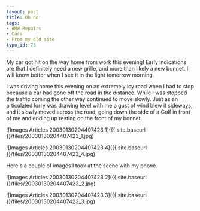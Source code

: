```yaml
---
layout: post
title: Oh no!
tags:
- BMW Repairs
- Cars
- From my old site
typo_id: 75
---
```

My car got hit on the way home from work this evening!  Early indications are that I definitely need a new grille, and more than likely a new bonnet.  I will know better when I see it in the light tomorrow morning.
<!-- read more -->
I was driving home this evening on an extremely icy road when I had to stop because a car had gone off the road in the distance. While I was stopped the traffic coming the other way continued to move slowly. Just as an articulated lorry was drawing level with me a gust of wind blew it sideways, and it slowly moved across the road, going down the side of a Golf in front of me and ending up resting on the front of my bonnet.

![Images Articles 20030130204407423 1]({{ site.baseurl }}/files/20030130204407423_1.jpg)


![Images Articles 20030130204407423 4]({{ site.baseurl }}/files/20030130204407423_4.jpg)


Here's a couple of images I took at the scene with my phone.

![Images Articles 20030130204407423 2]({{ site.baseurl }}/files/20030130204407423_2.jpg)

![Images Articles 20030130204407423 3]({{ site.baseurl }}/files/20030130204407423_3.jpg)

